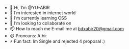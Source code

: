 - 👋 Hi, I’m @YU-ABIR
- 👀 I’m interested in internet world
- 🌱 I’m currently learning CSS
- 💞️ I’m looking to collaborate on 
- 📫 How to reach me E-mail me at bdxabir20@gmail.com
- 😄 Pronouns: A bir
- ⚡ Fun fact: Im Single and rejected 4 proposal :)

<!---
YU-ABIR/YU-ABIR is a ✨ special ✨ repository because its `README.md` (this file) appears on your GitHub profile.
You can click the Preview link to take a look at your changes.
--->
